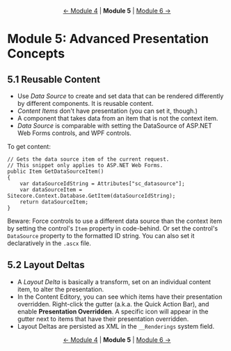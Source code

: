 <p align="center">
    <a href="module-4.md">← Module 4</a> | <strong>Module 5</strong> | <a href="module-6.md">Module 6 →</a>
</p>

# Module 5: Advanced Presentation Concepts

## 5.1 Reusable Content

* Use *Data Source* to create and set data that can be rendered differently by different components. It is reusable
  content.
* *Content Items* don't have presentation (you can set it, though.)
* A component that takes data from an item that is not the context item.
* *Data Source* is comparable with setting the DataSource of ASP.NET Web Forms controls, and WPF controls.

To get content:

~~~
// Gets the data source item of the current request.
// This snippet only applies to ASP.NET Web Forms.
public Item GetDataSourceItem()
{
    var dataSourceIdString = Attributes["sc_datasource"];
    var dataSourceItem = Sitecore.Context.Database.GetItem(dataSourceIdString);
    return dataSourceItem;
}
~~~

Beware: Force controls to use a different data source than the context item by setting the control's `Item` property in
code-behind. Or set the control's `DataSource` property to the formatted ID string. You can also set it declaratively in
the `.ascx` file.

## 5.2 Layout Deltas

* A *Layout Delta* is basically a transform, set on an individual content item, to alter the presentation.
* In the Content Editory, you can see which items have their presentation overridden. Right-click the gutter (a.k.a. the
  Quick Action Bar), and enable **Presentation Overridden**. A specific icon will appear in the gutter next to items
  that have their presentation overridden.
* Layout Deltas are persisted as XML in the `__Renderings` system field.

<p align="center">
    <a href="module-4.md">← Module 4</a> | <strong>Module 5</strong> | <a href="module-6.md">Module 6 →</a>
</p>

